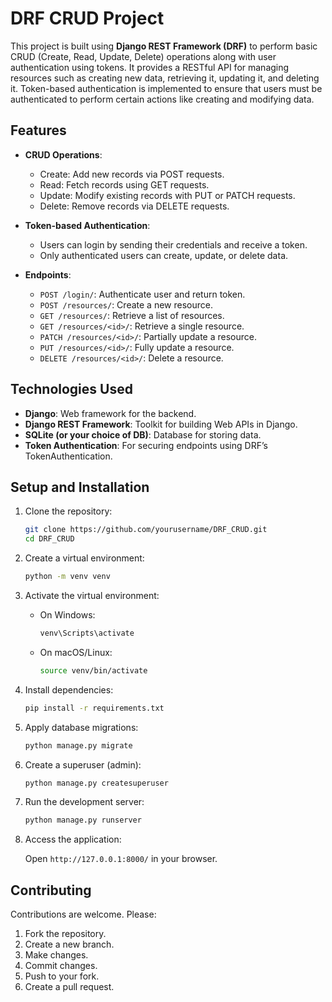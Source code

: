 # DRF CRUD Project

This project is built using **Django REST Framework (DRF)** to perform basic CRUD (Create, Read, Update, Delete) operations along with user authentication using tokens. It provides a RESTful API for managing resources such as creating new data, retrieving it, updating it, and deleting it. Token-based authentication is implemented to ensure that users must be authenticated to perform certain actions like creating and modifying data.

## Features

- **CRUD Operations**:
  - Create: Add new records via POST requests.
  - Read: Fetch records using GET requests.
  - Update: Modify existing records with PUT or PATCH requests.
  - Delete: Remove records via DELETE requests.
  
- **Token-based Authentication**:
  - Users can login by sending their credentials and receive a token.
  - Only authenticated users can create, update, or delete data.
  
- **Endpoints**:
  - `POST /login/`: Authenticate user and return token.
  - `POST /resources/`: Create a new resource.
  - `GET /resources/`: Retrieve a list of resources.
  - `GET /resources/<id>/`: Retrieve a single resource.
  - `PATCH /resources/<id>/`: Partially update a resource.
  - `PUT /resources/<id>/`: Fully update a resource.
  - `DELETE /resources/<id>/`: Delete a resource.

## Technologies Used

- **Django**: Web framework for the backend.
- **Django REST Framework**: Toolkit for building Web APIs in Django.
- **SQLite (or your choice of DB)**: Database for storing data.
- **Token Authentication**: For securing endpoints using DRF’s TokenAuthentication.

## Setup and Installation

1. Clone the repository:
    ```bash
    git clone https://github.com/yourusername/DRF_CRUD.git
    cd DRF_CRUD
    ```

2. Create a virtual environment:
    ```bash
    python -m venv venv
    ```

3. Activate the virtual environment:

    - On Windows:
        ```bash
        venv\Scripts\activate
        ```

    - On macOS/Linux:
        ```bash
        source venv/bin/activate
        ```

4. Install dependencies:
    ```bash
    pip install -r requirements.txt
    ```

5. Apply database migrations:
    ```bash
    python manage.py migrate
    ```

6. Create a superuser (admin):
    ```bash
    python manage.py createsuperuser
    ```

7. Run the development server:
    ```bash
    python manage.py runserver
    ```

8. Access the application:

    Open `http://127.0.0.1:8000/` in your browser.

## Contributing

Contributions are welcome. Please:

1. Fork the repository.
2. Create a new branch.
3. Make changes.
4. Commit changes.
5. Push to your fork.
6. Create a pull request.

<br/><br/><br/><br/><br/><br/><br/><br/><br/><br/><br/><br/>
